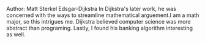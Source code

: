 Author: Matt Sterkel Edsgar-Dijkstra
In Dijkstra's later work, he was concerned with the ways to streamline mathematical arguement.I am a math major, so this intrigues me.
Dijkstra believed computer science was more abstract than programing.
Lastly, I found his banking algorithm interesting as well.
